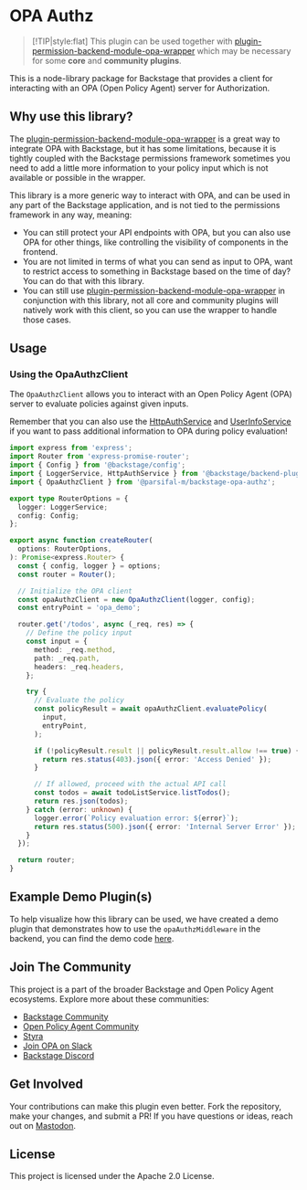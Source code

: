 # OPA Authz

> [!TIP|style:flat]
> This plugin can be used together with [plugin-permission-backend-module-opa-wrapper](https://parsifal-m.github.io/backstage-opa-plugins/#/opa-permissions-wrapper-module/introduction) which may be necessary for some **core** and **community plugins**.

This is a node-library package for Backstage that provides a client for interacting with an OPA (Open Policy Agent) server for Authorization.

## Why use this library?

The [plugin-permission-backend-module-opa-wrapper](https://parsifal-m.github.io/backstage-opa-plugins/#/opa-permissions-wrapper-module/introduction) is a great way to integrate OPA with Backstage, but it has some limitations, because it is tightly coupled with the Backstage permissions framework sometimes
you need to add a little more information to your policy input which is not available or possible in the wrapper.

This library is a more generic way to interact with OPA, and can be used in any part of the Backstage application, and is not tied to the permissions framework in any way, meaning:

- You can still protect your API endpoints with OPA, but you can also use OPA for other things, like controlling the visibility of components in the frontend.
- You are not limited in terms of what you can send as input to OPA, want to restrict access to something in Backstage based on the time of day? You can do that with this library.
- You can still use [plugin-permission-backend-module-opa-wrapper](https://parsifal-m.github.io/backstage-opa-plugins/#/opa-permissions-wrapper-module/introduction) in conjunction with this library,
  not all core and community plugins will natively work with this client, so you can use the wrapper to handle those cases.

## Usage

### Using the OpaAuthzClient

The `OpaAuthzClient` allows you to interact with an Open Policy Agent (OPA) server to evaluate policies against given inputs.

Remember that you can also use the [HttpAuthService](https://backstage.io/docs/backend-system/core-services/http-auth) and [UserInfoService](https://backstage.io/docs/backend-system/core-services/user-info) if you want to pass additional information to OPA during policy evaluation!

```typescript
import express from 'express';
import Router from 'express-promise-router';
import { Config } from '@backstage/config';
import { LoggerService, HttpAuthService } from '@backstage/backend-plugin-api';
import { OpaAuthzClient } from '@parsifal-m/backstage-opa-authz';

export type RouterOptions = {
  logger: LoggerService;
  config: Config;
};

export async function createRouter(
  options: RouterOptions,
): Promise<express.Router> {
  const { config, logger } = options;
  const router = Router();

  // Initialize the OPA client
  const opaAuthzClient = new OpaAuthzClient(logger, config);
  const entryPoint = 'opa_demo';

  router.get('/todos', async (_req, res) => {
    // Define the policy input
    const input = {
      method: _req.method,
      path: _req.path,
      headers: _req.headers,
    };

    try {
      // Evaluate the policy
      const policyResult = await opaAuthzClient.evaluatePolicy(
        input,
        entryPoint,
      );

      if (!policyResult.result || policyResult.result.allow !== true) {
        return res.status(403).json({ error: 'Access Denied' });
      }

      // If allowed, proceed with the actual API call
      const todos = await todoListService.listTodos();
      return res.json(todos);
    } catch (error: unknown) {
      logger.error(`Policy evaluation error: ${error}`);
      return res.status(500).json({ error: 'Internal Server Error' });
    }
  });

  return router;
}
```

## Example Demo Plugin(s)

To help visualize how this library can be used, we have created a demo plugin that demonstrates how to use the `opaAuthzMiddleware` in the backend, you can find the demo code [here](https://github.com/Parsifal-M/backstage-opa-plugins/blob/main/plugins/opa-demo-backend/src/router.ts).

## Join The Community

This project is a part of the broader Backstage and Open Policy Agent ecosystems. Explore more about these communities:

- [Backstage Community](https://backstage.io)
- [Open Policy Agent Community](https://www.openpolicyagent.org)
- [Styra](https://www.styra.com)
- [Join OPA on Slack](https://slack.openpolicyagent.org/)
- [Backstage Discord](https://discord.com/invite/MUpMjP2)

## Get Involved

Your contributions can make this plugin even better. Fork the repository, make your changes, and submit a PR! If you have questions or ideas, reach out on [Mastodon](https://hachyderm.io/@parcifal).

## License

This project is licensed under the Apache 2.0 License.
